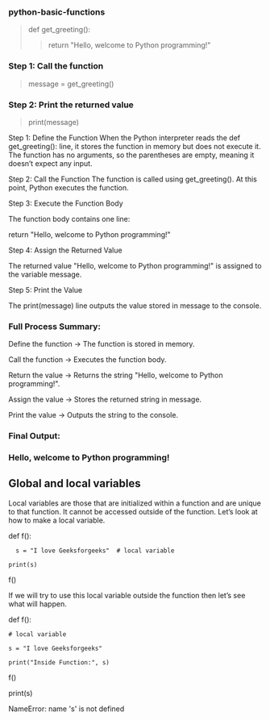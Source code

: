 ### python-basic-functions
> def get_greeting():
>> return "Hello, welcome to Python programming!"
### Step 1: Call the function
>message = get_greeting()
### Step 2: Print the returned value
>print(message)

Step 1: Define the Function
When the Python interpreter reads the def get_greeting(): line, it stores the function in memory but does not execute it.
The function has no arguments, so the parentheses are empty, meaning it doesn’t expect any input.

Step 2: Call the Function
The function is called using get_greeting(). At this point, Python executes the function.

Step 3: Execute the Function Body

The function body contains one line:

return "Hello, welcome to Python programming!"

Step 4: Assign the Returned Value

The returned value "Hello, welcome to Python programming!" is assigned to the variable message.

Step 5: Print the Value

The print(message) line outputs the value stored in message to the console.

### Full Process Summary:
Define the function → The function is stored in memory.

Call the function → Executes the function body.

Return the value → Returns the string "Hello, welcome to Python programming!".

Assign the value → Stores the returned string in message.

Print the value → Outputs the string to the console.

### Final Output:
### Hello, welcome to Python programming!
## Global and local variables

Local variables are those that are initialized within a function and are unique to that function. It cannot be accessed outside of the function. Let’s look at how to make a local variable.

def f():
     
      s = "I love Geeksforgeeks"  # local variable
    
    print(s)
f()

If we will try to use this local variable outside the function then let’s see what will happen.

def f():
	
	# local variable
 
	s = "I love Geeksforgeeks"
 
	print("Inside Function:", s)
f()

print(s)

NameError: name 's' is not defined


